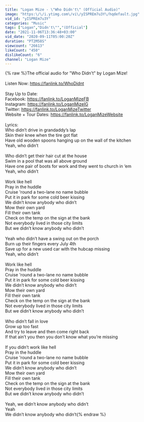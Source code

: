 ```yaml
---
title: "Logan Mize - \"Who Didn't\" (Official Audio)"
image: "https:\/\/i.ytimg.com\/vi\/yISPREm7u3Y\/hqdefault.jpg"
vid_id: "yISPREm7u3Y"
categories: "Music"
tags: ["Logan","Didn't\"","(Official"]
date: "2021-11-06T13:36:48+03:00"
vid_date: "2020-09-11T05:00:20Z"
duration: "PT2M58S"
viewcount: "26613"
likeCount: "450"
dislikeCount: "6"
channel: "Logan Mize"
---
```

{% raw %}The official audio for &quot;Who Didn't&quot; by Logan Mize!<br /><br />Listen Now: <a rel="nofollow" target="blank" href="https://fanlink.to/WhoDidnt">https://fanlink.to/WhoDidnt</a><br /><br />Stay Up to Date:<br />Facebook: <a rel="nofollow" target="blank" href="https://fanlink.to/LoganMizeFB">https://fanlink.to/LoganMizeFB</a><br />Instagram: <a rel="nofollow" target="blank" href="https://fanlink.to/LoganMizeIG">https://fanlink.to/LoganMizeIG</a><br />Twitter:  <a rel="nofollow" target="blank" href="https://fanlink.to/LoganMizeTwitter">https://fanlink.to/LoganMizeTwitter</a><br />Website + Tour Dates: <a rel="nofollow" target="blank" href="https://fanlink.to/LoganMizeWebsite">https://fanlink.to/LoganMizeWebsite</a><br /><br />Lyrics:<br />Who didn’t drive in grandaddy’s lap <br />Skin their knee when the tire got flat<br />Have old wooden spoons hanging up on the wall of the kitchen<br />Yeah, who didn’t<br /><br />Who didn’t get their hair cut at the house<br />Swim in a pool that was all above ground <br />Have one pair of boots for work and they went to church in ‘em <br />Yeah, who didn’t<br /><br />Work like hell <br />Pray in the huddle <br />Cruise 'round a two-lane no name bubble <br />Put it in park for some cold beer kissing <br />We didn’t know anybody who didn’t <br />Mow their own yard <br />Fill their own tank <br />Check on the temp on the sign at the bank<br />Not everybody lived in those city limits <br />But we didn’t know anybody who didn’t <br /><br />Yeah who didn’t have a swing out on the porch <br />Burn up their fingers every July 4th<br />Save up for a new used car with the hubcap missing<br />Yeah, who didn’t<br /><br />Work like hell <br />Pray in the huddle <br />Cruise 'round a two-lane no name bubble <br />Put it in park for some cold beer kissing <br />We didn’t know anybody who didn’t <br />Mow their own yard <br />Fill their own tank <br />Check on the temp on the sign at the bank<br />Not everybody lived in those city limits <br />But we didn’t know anybody who didn’t <br /><br />Who didn’t fall in love<br />Grow up too fast<br />And try to leave and then come right back<br />If that ain’t you then you don’t know what you’re missing <br /><br />If you didn’t work like hell <br />Pray in the huddle <br />Cruise 'round a two-lane no name bubble <br />Put it in park for some cold beer kissing <br />We didn’t know anybody who didn’t <br />Mow their own yard <br />Fill their own tank <br />Check on the temp on the sign at the bank<br />Not everybody lived in those city limits <br />But we didn’t know anybody who didn’t <br /><br />Yeah, we didn’t know anybody who didn’t<br />Yeah<br />We didn’t know anybody who didn’t{% endraw %}

